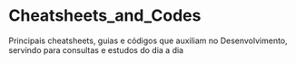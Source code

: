 # Cheatsheets_and_Codes
Principais cheatsheets, guias e códigos que auxiliam no Desenvolvimento, servindo para consultas e estudos do dia a dia
